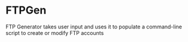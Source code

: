 # FTPGen
FTP Generator takes user input and uses it to populate a command-line script to create or modify FTP accounts
